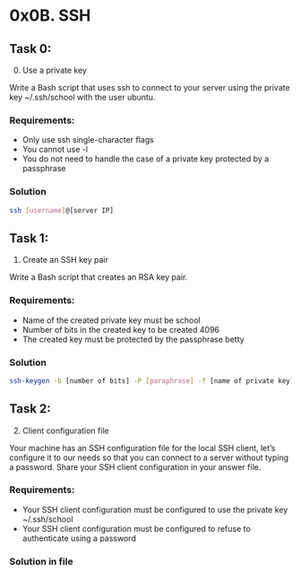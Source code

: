 # 0x0B. SSH

## Task 0:

0. Use a private key

Write a Bash script that uses ssh to connect to your server using the private key ~/.ssh/school with the user ubuntu.

### Requirements:

- Only use ssh single-character flags
- You cannot use -l
- You do not need to handle the case of a private key protected by a passphrase

### Solution

```bash
ssh [username]@[server IP]
```

## Task 1:

1. Create an SSH key pair

Write a Bash script that creates an RSA key pair.

### Requirements:

- Name of the created private key must be school
- Number of bits in the created key to be created 4096
- The created key must be protected by the passphrase betty

### Solution

```bash
ssh-keygen -b [number of bits] -P [paraphrase] -f [name of private key]
```

## Task 2:
2. Client configuration file

Your machine has an SSH configuration file for the local SSH client, let’s configure it to our needs so that you can connect to a server without typing a password. Share your SSH client configuration in your answer file.

### Requirements:
- Your SSH client configuration must be configured to use the private key ~/.ssh/school
-  Your SSH client configuration must be configured to refuse to authenticate using a password

### Solution in file
